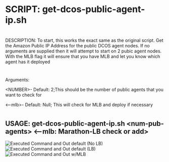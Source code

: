 #
# SCRIPT:   get-dcos-public-agent-ip.sh
#
DESCRIPTION: 
To start, this works the exact same as the original script.  Get the Amazon Public IP Address for the public DCOS agent nodes.  If no arguments are supplied then it will attempt to start on 2 pubic agent nodes.  With the MLB flag it will ensure that you have MLB and let you know which agent has it deployed
#
Arguments:

\<NUMBER\></t>- Default: 2;</t>This should be the number of public agents that you want to check for

\<--mlb\></t>- Default: Null; </t>This will check for MLB and deploy if necessary
#
## USAGE:    get-dcos-public-agent-ip.sh \<num-pub-agents\> \<--mlb: Marathon-LB check or add\>

![Executed Command and Out default (No LB)](https://github.com/jdyver/DCOS-Get-Pub-IP/blob/master/img/CMD1.png)
![Executed Command and Out default (LB)](https://github.com/jdyver/DCOS-Get-Pub-IP/blob/master/img/CMD2.png)
![Executed Command and Out w/MLB](https://github.com/jdyver/DCOS-Get-Pub-IP/blob/master/img/CMD3.png)
